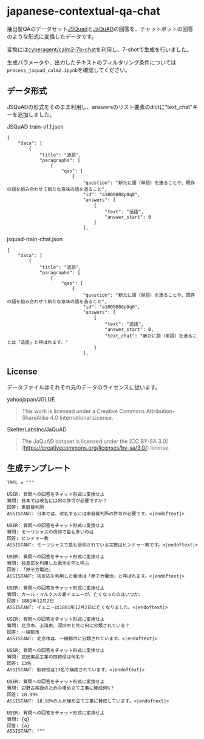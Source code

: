 # japanese-contextual-qa-chat

抽出型QAのデータセット[JSQuad](https://github.com/yahoojapan/JGLUE)と[JaQuAD](https://github.com/SkelterLabsInc/JaQuAD)の回答を、チャットボットの回答のような形式に変換したデータです。

変換には[cyberagent/calm2-7b-chat](https://huggingface.co/cyberagent/calm2-7b-chat)を利用し、7-shotで生成を行いました。

生成パラメータや、出力したテキストのフィルタリング条件については```process_jaquad_calm2.ipynb```を確認してください。

## データ形式

JSQuADの形式をそのまま利用し、answersのリスト要素のdictに"text_chat"キーを追加しました。

JSQuAD train-v1.1.json
```
{
    "data": [
        {
            "title": "造語",
            "paragraphs": [
                {
                    "qas": [
                        {
                            "question": "新たに語（単語）を造ることや、既存の語を組み合わせて新たな意味の語を造ること",
                            "id": "a1000888p0q0",
                            "answers": [
                                {
                                    "text": "造語",
                                    "answer_start": 0
                                }
                            ],
```

jsquad-train-chat.json
```
{
    "data": [
        {
            "title": "造語",
            "paragraphs": [
                {
                    "qas": [
                        {
                            "question": "新たに語（単語）を造ることや、既存の語を組み合わせて新たな意味の語を造ること",
                            "id": "a1000888p0q0",
                            "answers": [
                                {
                                    "text": "造語",
                                    "answer_start": 0,
                                    "text_chat": "新たに語（単語）を造ることは「造語」と呼ばれます。"
                                }
                            ],
```


## License

データファイルはそれぞれ元のデータのライセンスに従います。

yahoojapan/JGLUE
> This work is licensed under a Creative Commons Attribution-ShareAlike 4.0 International License.

SkelterLabsInc/JaQuAD
> The JaQuAD dataset is licensed under the [CC BY-SA 3.0] (https://creativecommons.org/licenses/by-sa/3.0/) license.


## 生成テンプレート

```
TMPL = """

USER: 質問への回答をチャット形式に変換せよ
質問: 日本では改名には何の許可が必要ですか？
回答: 家庭裁判所
ASSISTANT: 日本では、改名するには家庭裁判所の許可が必要です。<|endoftext|>

USER: 質問への回答をチャット形式に変換せよ
質問: モーリシャスの信仰で最も多いのは
回答: ヒンドゥー教
ASSISTANT: モーリシャスで最も信仰されている宗教はヒンドゥー教です。<|endoftext|>

USER: 質問への回答をチャット形式に変換せよ
質問: 核反応を利用した電池を何と呼ぶ
回答: 「原子力電池」
ASSISTANT: 核反応を利用した電池は「原子力電池」と呼ばれます。<|endoftext|>

USER: 質問への回答をチャット形式に変換せよ
質問: カール・マルクスの妻イェニーが、亡くなったのはいつか。
回答: 1881年12月2日
ASSISTANT: イェニーは1881年12月2日に亡くなりました。<|endoftext|>

USER: 質問への回答をチャット形式に変換せよ
質問: 北京市、上海市、深圳市と共に何に分類されている？
回答: 一線都市
ASSISTANT: 北京市は、一線都市に分類されています。<|endoftext|>

USER: 質問への回答をチャット形式に変換せよ
質問: 武田薬品工業の取締役は何名か
回答: 13名
ASSISTANT: 取締役は13名で構成されています。<|endoftext|>

USER: 質問への回答をチャット形式に変換せよ
質問: 辺野古移設のための埋め立て工事に賛成何%？
回答: 18.99%
ASSISTANT: 18.99%の人が埋め立て工事に賛成しています。<|endoftext|>

USER: 質問への回答をチャット形式に変換せよ
質問: {q}
回答: {a}
ASSISTANT: """
```

